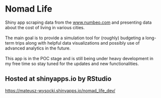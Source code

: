 # Nomad Life
Shiny app scraping data from the www.numbeo.com and presenting data about the cost of living in various cities.
<br>
<br>The main goal is to provide a simulation tool for (roughly) budgeting a long-term trips along with helpful data visualizations and possibly use of advanced analytics in the future.  
<br>This app is in the POC stage and is still being under heavy development in my free time so stay tuned for the updates and new functionalities.
## Hosted at shinyapps.io by RStudio
https://mateusz-wysocki.shinyapps.io/nomad_life_dev/
